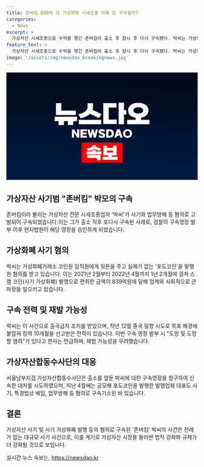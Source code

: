 ```yaml
---
title: 존버킴 800억 대 가상화폐 시세조종 의혹 또 구속될까?
categories:
  - News
excerpt: >
  가상자산 시세조종으로 수억을 챙긴 존버킴이 출소 후 잠시 후 다시 구속됐다. 박씨는 가상화폐거래소 코인원 임직원에게 뒷돈을 주고 실체가 없는 포도코인을 발행한 혐의로 검찰에 적발됐다. 이 박씨는 1년 2개월 동안 839억원을 편취한 것으로 파악돼 출소 직후 구속돼 수사를 받고 있다. 
feature_text: >
  가상자산 시세조종으로 수억을 챙긴 존버킴이 출소 후 잠시 후 다시 구속됐다. 박씨는 가상화폐거래소 코인원 임직원에게 뒷돈을 주고 실체가 없는 포도코인을 발행한 혐의로 검찰에 적발됐다. 이 박씨는 1년 2개월 동안 839억원을 편취한 것으로 파악돼 출소 직후 구속돼 수사를 받고 있다. 
image: '/assets/img/newsdao_breakingnews.jpg'
---
```


<p><img src="/assets/img/newsdao_breakingnews.jpg" alt="ranknews 속보" /></p>

<h2 data-ke-size="size26">가상자산 사기범 "존버킴" 박모의 구속</h2>

<p data-ke-size="size16">존버킴이라 불리는 가상자산 전문 시세조종업자 '박씨'가 사기와 업무방해 등 혐의로 고발되어 구속되었습니다.이는 그가 출소 직후 또다시 구속된 사례로, 검찰의 구속영장 발부 이후 현지법원이 해당 영장을 승인하게 되었습니다.</p>

<h2 data-ke-size="size24">가상화폐 사기 혐의</h2>

<p data-ke-size="size16">박씨는 가상화폐거래소 코인원 임직원에게 뒷돈을 주고 실체가 없는 '포도코인'을 발행한 혐의를 받고 있습니다. 이는 2021년 2월부터 2022년 4월까지 1년 2개월에 걸쳐 스캠 코인(사기 가상화폐) 발행으로 편취한 금액이 839억원에 달해 업계와 사회적으로 큰 파장을 일으키고 있습니다.</p>

<h2 data-ke-size="size24">구속 전력 및 재발 가능성</h2>

<p data-ke-size="size16">박씨는 이 사건으로 출국금지 조치를 받았으며, 작년 12월 중국 밀항 시도로 목포 해경에 붙잡혀 징역 10개월을 선고받은 전력이 있습니다. 이번 구속 영장 발부 시 "도망 및 도망할 염려"가 있다고 판사는 언급하며, 재범 가능성을 우려했습니다.</p>

<h2 data-ke-size="size24">가상자산합동수사단의 대응</h2>

<p data-ke-size="size16">서울남부지검 가상자산합동수사단은 출소를 앞둔 박씨에 대한 구속영장을 청구하여 신속한 대처를 시도하였으며, 지난 4월에는 공모해 포도코인을 발행한 발행업체 대표도 사기, 특경법상 배임, 업무방해 등 혐의로 구속기소된 바 있습니다.</p>

<h2 data-ke-size="size24">결론</h2>

<p data-ke-size="size16">가상자산 사기 및 사기 가상화폐 발행 등의 혐의로 구속된 '존버킴' 박씨의 사건은 전례가 없는 대규모 사기 사건으로, 이를 계기로 가상자산 시장을 둘러싼 법적 강화와 규제가 더 강화될 것으로 보입니다.</p>
실시간 뉴스 속보는, <a href="https://newsdao.kr" rel="dofollow">https://newsdao.kr</a>



